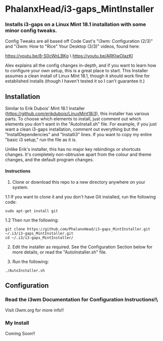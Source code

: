 # PhalanxHead/i3-gaps_MintInstaller
### Installs i3-gaps on a Linux Mint 18.1 installation with some minor config tweaks.

Config Tweaks are all based off Code Cast's "i3wm: Configuration (2/3)" and "i3wm: How to "Rice" Your Desktop (3/3)" videos, found here:

https://youtu.be/8-S0cWnLBKg \\
https://youtu.be/ARKIwOlazKI

Alex explains all the config changes in-depth, and if you want to learn how to configure your own setup, this is a great place to start.
This Installer assumes a clean install of Linux Mint 18.1, though it should work fine for established installs (though I haven't tested it so I can't guarantee it.)

## Installation
Similar to Erik Dubois' Mint 18.1 Installer (https://github.com/erikdubois/LinuxMint18i3), this installer has various parts. To choose which elements to install, just comment out which elements you don't want in the "AutoInstall.sh" file. For example, if you just want a clean i3-gaps installation, comment out everything but the "InstallDependencies" and "Installi3" lines.
If you want to copy my entire "basic i3 setup," run the file as it is.

Unlike Erik's installer, this has no major key rebindings or shortcuts changes. It's completely non-obtrusive apart from the colour and theme changes, and the default program changes.

#### Instructions
1. Clone or download this repo to a new directory anywhere on your system.

1.1 If you want to clone it and you don't have Git installed, run the following code:
```
sudo apt-get install git
```
1.2 Then run the following:
```
git clone https://github.com/PhalanxHead/i3-gaps_MintInstaller.git ~/.i3/i3-gaps_MintInstaller.git
cd ~/.i3/i3-gaps_MintInstaller/
```

2. Edit the installer as required. See the Configuration Section below for more details, or read the "AutoInstaller.sh" file.

3. Run the following:
```
./AutoInstaller.sh
```

## Configuration
### Read the i3wm Documentation for Configuration Instructions!\
Visit i3wm.org for more info!!
### My Install
Coming Soon!!
